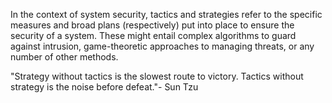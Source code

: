 
In the context of system security, tactics and strategies refer to the specific measures and broad plans (respectively) put into place to ensure the security of a system. These might entail complex algorithms to guard against intrusion, game-theoretic approaches to managing threats, or any number of other methods.

"Strategy without tactics is the slowest route to victory. Tactics without strategy is the noise before defeat."- Sun Tzu

